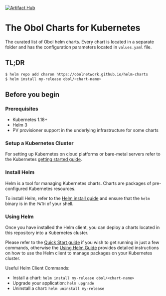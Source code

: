 [![Artifact Hub](https://img.shields.io/endpoint?url=https://artifacthub.io/badge/repository/charon)](https://artifacthub.io/packages/search?repo=charon)

# The Obol Charts for Kubernetes

The curated list of Obol helm charts. Every chart is located in a separate folder and has the configuration parameters located in `values.yaml` file.

## TL;DR

```bash
$ helm repo add charon https://obolnetwork.github.io/helm-charts
$ helm install my-release obol/<chart-name>
```

## Before you begin

### Prerequisites

- Kubernetes 1.18+
- Helm 3
- PV provisioner support in the underlying infrastructure for some charts

### Setup a Kubernetes Cluster

For setting up Kubernetes on cloud platforms or bare-metal servers refer to the
Kubernetes [getting started guide](http://kubernetes.io/docs/getting-started-guides/).

### Install Helm

Helm is a tool for managing Kubernetes charts. Charts are packages of pre-configured Kubernetes resources.

To install Helm, refer to the [Helm install guide](https://github.com/helm/helm#install) and ensure that the `helm`
binary is in the `PATH` of your shell.

### Using Helm

Once you have installed the Helm client, you can deploy a charts located in this repository into a Kubernetes cluster.

Please refer to the [Quick Start guide](https://helm.sh/docs/intro/quickstart/) if you wish to get running in just a few
commands, otherwise the [Using Helm Guide](https://helm.sh/docs/intro/using_helm/) provides detailed instructions on how
to use the Helm client to manage packages on your Kubernetes cluster.

Useful Helm Client Commands:

* Install a chart: `helm install my-release obol/<chart-name>`
* Upgrade your application: `helm upgrade`
* Uninstall a chart: `helm uninstall my-release`
